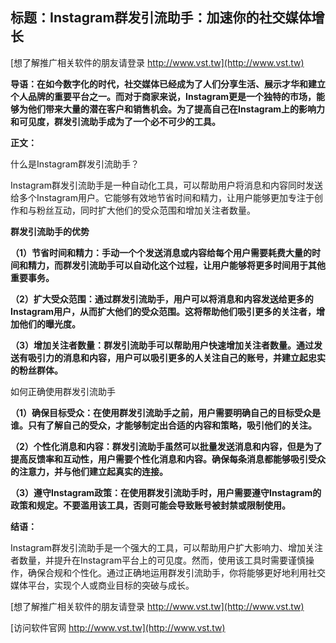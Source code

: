 ## **标题：Instagram群发引流助手：加速你的社交媒体增长**

[想了解推广相关软件的朋友请登录 http://www.vst.tw](http://www.vst.tw)

**导语：在如今数字化的时代，社交媒体已经成为了人们分享生活、展示才华和建立个人品牌的重要平台之一。而对于商家来说，Instagram更是一个独特的市场，能够为他们带来大量的潜在客户和销售机会。为了提高自己在Instagram上的影响力和可见度，群发引流助手成为了一个必不可少的工具。**

**正文：**

什么是Instagram群发引流助手？

Instagram群发引流助手是一种自动化工具，可以帮助用户将消息和内容同时发送给多个Instagram用户。它能够有效地节省时间和精力，让用户能够更加专注于创作和与粉丝互动，同时扩大他们的受众范围和增加关注者数量。

**群发引流助手的优势**

**（1）节省时间和精力：手动一个个发送消息或内容给每个用户需要耗费大量的时间和精力，而群发引流助手可以自动化这个过程，让用户能够将更多时间用于其他重要事务。**

**（2）扩大受众范围：通过群发引流助手，用户可以将消息和内容发送给更多的Instagram用户，从而扩大他们的受众范围。这将帮助他们吸引更多的关注者，增加他们的曝光度。**

**（3）增加关注者数量：群发引流助手可以帮助用户快速增加关注者数量。通过发送有吸引力的消息和内容，用户可以吸引更多的人关注自己的账号，并建立起忠实的粉丝群体。**

如何正确使用群发引流助手

**（1）确保目标受众：在使用群发引流助手之前，用户需要明确自己的目标受众是谁。只有了解自己的受众，才能够制定出合适的内容和策略，吸引他们的关注。**

**（2）个性化消息和内容：群发引流助手虽然可以批量发送消息和内容，但是为了提高反馈率和互动性，用户需要个性化消息和内容。确保每条消息都能够吸引受众的注意力，并与他们建立起真实的连接。**

**（3）遵守Instagram政策：在使用群发引流助手时，用户需要遵守Instagram的政策和规定。不要滥用该工具，否则可能会导致账号被封禁或限制使用。**

**结语：**

Instagram群发引流助手是一个强大的工具，可以帮助用户扩大影响力、增加关注者数量，并提升在Instagram平台上的可见度。然而，使用该工具时需要谨慎操作，确保合规和个性化。通过正确地运用群发引流助手，你将能够更好地利用社交媒体平台，实现个人或商业目标的突破与成长。

[想了解推广相关软件的朋友请登录 http://www.vst.tw](http://www.vst.tw)


[访问软件官网 http://www.vst.tw](http://www.vst.tw)
